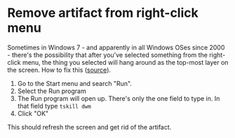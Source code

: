 # Remove artifact from right-click menu

Sometimes in Windows 7 - and apparently in all Windows OSes since 2000 - there's the possibility that after you've selected something from the right-click menu, the thing you selected will hang around as the top-most layer on the screen. How to fix this ([source](http://superuser.com/questions/57016/menu-select-item-stuck-on-screen-after-context-or-command-menu-has-closed)).

1. Go to the Start menu and search "Run".
2. Select the Run program
3. The Run program will open up. There's only the one field to type in. In that field type `tskill dwm`
4. Click "OK"

This should refresh the screen and get rid of the artifact.